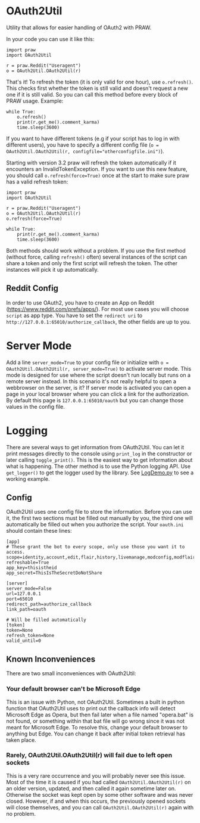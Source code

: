 # OAuth2Util
Utility that allows for easier handling of OAuth2 with PRAW.

In your code you can use it like this:

	import praw
	import OAuth2Util

	r = praw.Reddit("Useragent")
	o = OAuth2Util.OAuth2Util(r)

That's it! To refresh the token (it is only valid for one hour), use `o.refresh()`. This checks first whether the token is still valid and doesn't request a new one if it is still valid. So you can call this method before every block of PRAW usage. Example:

	while True:
		o.refresh()
		print(r.get_me().comment_karma)
		time.sleep(3600)

If you want to have different tokens (e.g if your script has to log in with different users), you have to specify a different config file (`o = OAuth2Util.OAuth2Util(r, configfile="otherconfigfile.ini")`).

Starting with version 3.2 praw will refresh the token automatically if it encounters an InvalidTokenException. If you want to use this new feature, you should call `o.refresh(force=True)` once at the start to make sure praw has a valid refresh token:

	import praw
	import OAuth2Util

	r = praw.Reddit("Useragent")
	o = OAuth2Util.OAuth2Util(r)
	o.refresh(force=True)

	while True:
		print(r.get_me().comment_karma)
		time.sleep(3600)

Both methods should work without a problem. If you use the first method (without force, calling `refresh()` often) several instances of the script can share a token and only the first script will refresh the token. The other instances will pick it up automatically.

## Reddit Config
In order to use OAuth2, you have to create an App on Reddit (https://www.reddit.com/prefs/apps/). For most use cases you will choose `script` as app type. You have to set the `redirect uri` to `http://127.0.0.1:65010/authorize_callback`, the other fields are up to you.

# Server Mode
Add a line `server_mode=True` to your config file or initialize with `o = OAuth2Util.OAuth2Util(r, server_mode=True)` to activate server mode. This mode is designed for use where the script doesn't run locally but runs on a remote server instead. In this scenario it's not really helpful to open a webbrowser on the server, is it? If server mode is activated you can open a page in your local browser where you can click a link for the authorization. By default this page is `127.0.0.1:65010/oauth` but you can change those values in the config file.

# Logging
There are several ways to get information from OAuth2Util. You can let it print messages directly to the console using `print_log` in the constructor or later calling `toggle_print()`. This is the easiest way to get information about what is happening. The other method is to use the Python logging API. Use `get_logger()` to get the logger used by the library. See [LogDemo.py](LogDemo.py) to see a working example.

## Config
OAuth2Util uses one config file to store the information. Before you can use it, the first two sections must be filled out manually by you, the third one will automatically be filled out when you authorize the script. Your `oauth.ini` should contain these lines:

	[app]
	# These grant the bot to every scope, only use those you want it to access.
	scope=identity,account,edit,flair,history,livemanage,modconfig,modflair,modlog,modothers,modposts,modself,modwiki,mysubreddits,privatemessages,read,report,save,submit,subscribe,vote,wikiedit,wikiread
	refreshable=True
	app_key=thisistheid
	app_secret=ThisIsTheSecretDoNotShare

	[server]
	server_mode=False
	url=127.0.0.1
	port=65010
	redirect_path=authorize_callback
	link_path=oauth

	# Will be filled automatically
	[token]
	token=None
	refresh_token=None
	valid_until=0

## Known Inconveniences
There are two small inconveniences with OAuth2Util:

### Your default browser can't be Microsoft Edge
This is an issue with Python, not OAuth2Util. Sometimes a built in python function that OAuth2Util uses to print out the callback info will detect Microsoft Edge as Opera, but then fail later when a file named "opera.bat" is not found, or something within that bat file will go wrong since it was not meant for Microsoft Edge. To resolve this, change your default browser to anything but Edge. You can change it back after initial token retrieval has taken place.

### Rarely, OAuth2Util.OAuth2Util(r) will fail due to left open sockets
This is a very rare occurrence and you will probably never see this issue. Most of the time it is caused if you had called `OAuth2Util.OAuth2Util(r)` on an older version, updated, and then called it again sometime later on. Otherwise the socket was kept open by some other software and was never closed. However, if and when this occurs, the previously opened sockets will close themselves, and you can call `OAuth2Util.OAuth2Util(r)` again with no problem.
